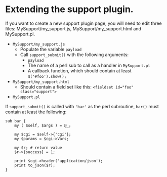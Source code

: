 # Extending the support plugin.

If you want to create a new support plugin page, you will need to edit three files: MySupport/my_support.js, MySupport/my_support.html and MySupport.pl.

* `MySupport/my_support.js`
    * Populate the variable `payload`
    * Call `support_submit()` with the following arguments:
        * `payload`
        * The name of a perl sub to call as a handler in `MySupport.pl`
        * A callback function, which should contain at least `$('#foo').show();`
* `MySupport/my_support.html`
    * Should contain a field set like this: `<fieldset id="foo" class="support">`
* `MySupport.pl`

If `support_submit()` is called with `'bar'` as the perl subroutine, `bar()` must contain at least the following:

    sub bar {
        my ( $self, $args ) = @_; 

        my $cgi = $self->{'cgi'};
        my $params = $cgi->Vars;

        my $r; # return value
        $r->{success} = 1;

        print $cgi->header('application/json');
        print to_json($r);
    }

